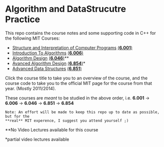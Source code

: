 Algorithm and DataStrucutre Practice
====================================
This repo contains the course notes and some supporting code in C++ for the following MIT Courses:
* [Structure and Interpretation of Computer Programs](./doc/6_001/CourseOverview.md) [(**6.001**)](http://ocw.mit.edu/courses/electrical-engineering-and-computer-science/6-001-structure-and-interpretation-of-computer-programs-spring-2005/)
* [Introduction To Algorithms](./doc/6_006/CourseOverview.md) [(**6.006**)](http://courses.csail.mit.edu/6.006/fall11/notes.shtml)
* [Algorithm Design](./doc/6_046/CourseOverview.md) [(**6.046**)](http://stellar.mit.edu/S/course/6/sp14/6.046/index.html)**
* [Avanced Algorithm Design](./doc/6_854/CourseOverview.md) [(**6.854**)](http://courses.csail.mit.edu/6.854/current/)*
* [Advanced Data Structures](./doc/6_851/CourseOverview.md) [(**6.851**)](https://courses.csail.mit.edu/6.851/spring14/)

Click the course title to take you to an overview of the course, and the course code
to take you to the official MIT page for the course from that year. (Mostly 2011/2014).

These courses are *meant* to be studied in the above order, i.e.  **6.001** -> **6.006** -> **6.046** -> **6.851** -> **6.854**

```
Note: An effort will be made to keep this repo up to date as possible, but for the 
**real** MIT experence, I suggest you attend yourself ;)
```

**No Video Lectures available for this course

*partial video lectures available
